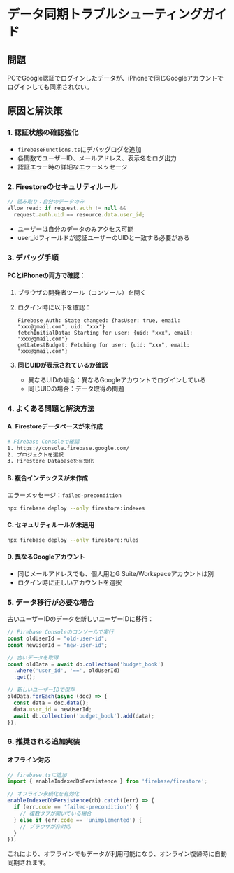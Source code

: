 # データ同期トラブルシューティングガイド

## 問題
PCでGoogle認証でログインしたデータが、iPhoneで同じGoogleアカウントでログインしても同期されない。

## 原因と解決策

### 1. **認証状態の確認強化**
- `firebaseFunctions.ts`にデバッグログを追加
- 各関数でユーザーID、メールアドレス、表示名をログ出力
- 認証エラー時の詳細なエラーメッセージ

### 2. **Firestoreのセキュリティルール**
```javascript
// 読み取り：自分のデータのみ
allow read: if request.auth != null && 
  request.auth.uid == resource.data.user_id;
```
- ユーザーは自分のデータのみアクセス可能
- user_idフィールドが認証ユーザーのUIDと一致する必要がある

### 3. **デバッグ手順**

#### PCとiPhoneの両方で確認：
1. ブラウザの開発者ツール（コンソール）を開く
2. ログイン時に以下を確認：
   ```
   Firebase Auth: State changed: {hasUser: true, email: "xxx@gmail.com", uid: "xxx"}
   fetchInitialData: Starting for user: {uid: "xxx", email: "xxx@gmail.com"}
   getLatestBudget: Fetching for user: {uid: "xxx", email: "xxx@gmail.com"}
   ```

3. **同じUIDが表示されているか確認**
   - 異なるUIDの場合：異なるGoogleアカウントでログインしている
   - 同じUIDの場合：データ取得の問題

### 4. **よくある問題と解決方法**

#### A. Firestoreデータベースが未作成
```bash
# Firebase Consoleで確認
1. https://console.firebase.google.com/
2. プロジェクトを選択
3. Firestore Databaseを有効化
```

#### B. 複合インデックスが未作成
エラーメッセージ：`failed-precondition`
```bash
npx firebase deploy --only firestore:indexes
```

#### C. セキュリティルールが未適用
```bash
npx firebase deploy --only firestore:rules
```

#### D. 異なるGoogleアカウント
- 同じメールアドレスでも、個人用とG Suite/Workspaceアカウントは別
- ログイン時に正しいアカウントを選択

### 5. **データ移行が必要な場合**

古いユーザーIDのデータを新しいユーザーIDに移行：
```javascript
// Firebase Consoleのコンソールで実行
const oldUserId = "old-user-id";
const newUserId = "new-user-id";

// 古いデータを取得
const oldData = await db.collection('budget_book')
  .where('user_id', '==', oldUserId)
  .get();

// 新しいユーザーIDで保存
oldData.forEach(async (doc) => {
  const data = doc.data();
  data.user_id = newUserId;
  await db.collection('budget_book').add(data);
});
```

### 6. **推奨される追加実装**

#### オフライン対応
```javascript
// firebase.tsに追加
import { enableIndexedDbPersistence } from 'firebase/firestore';

// オフライン永続化を有効化
enableIndexedDbPersistence(db).catch((err) => {
  if (err.code == 'failed-precondition') {
    // 複数タブが開いている場合
  } else if (err.code == 'unimplemented') {
    // ブラウザが非対応
  }
});
```

これにより、オフラインでもデータが利用可能になり、オンライン復帰時に自動同期されます。
